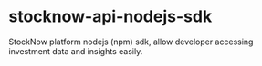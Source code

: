 # stocknow-api-nodejs-sdk
StockNow platform nodejs (npm) sdk, allow developer accessing investment data and insights easily.
